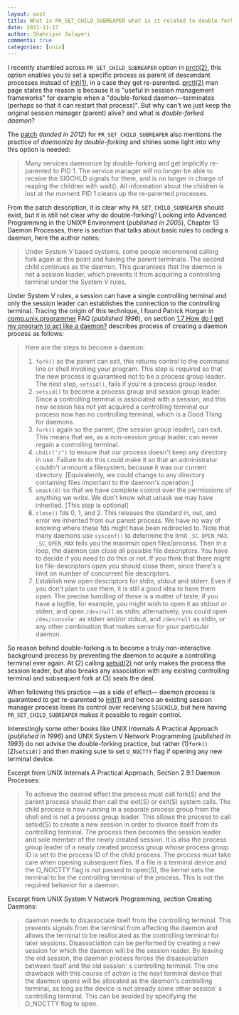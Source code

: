 ```yaml
---
layout: post
title: What is PR_SET_CHILD_SUBREAPER what is it related to double-forked daemon?
date: 2021-11-17
author: Shahriyar Jalayeri
comments: true
categories: [unix]
---
```


I recently stumbled across `PR_SET_CHILD_SUBREAPER` option in [prctl(2)](https://man7.org/linux/man-pages/man2/prctl.2.html), this option enables you to set a specific process as parent of descendant processes instead of [init(1)](https://man7.org/linux/man-pages/man1/init.1.html), in a case they get re-parented. [prctl(2)](https://man7.org/linux/man-pages/man2/prctl.2.html) man page states the reason is because it is "useful in session management frameworks" for example when a "double-forked daemon—terminates (perhaps so that it can restart that process)". But why can't we just keep the original session manager (parent) alive? and what is *double-forked daemon*?

The [patch](https://lwn.net/Articles/474787/) (*landed in 2012*) for `PR_SET_CHILD_SUBREAPER` also mentions the practice of *daemonize by double-forking* and shines some light into why this option is needed:

> Many services daemonize by double-forking and get implicitly
> re-parented to PID 1. The service manager will no longer be able to
> receive the SIGCHLD signals for them, and is no longer in charge of
> reaping the children with wait(). All information about the children
> is lost at the moment PID 1 cleans up the re-parented processes.

From the patch description, it is clear why `PR_SET_CHILD_SUBREAPER` should exist, but it is still not clear why do double-forking?  Looking into Advanced Programming in the UNIX® Environment (*published in 2005*), Chapter 13 Daemon Processes, there is section that talks about basic rules to coding a daemon, here the author notes:

> Under System V based systems, some people recommend calling fork again at this point and having the parent terminate. The second child continues as the daemon. This guarantees that the daemon is not a session leader, which prevents it from acquiring a controlling terminal under the System V rules.

Under System V rules, a session can have a single controlling terminal and only the session leader can establishes the connection to the controlling terminal. Tracing the origin of this technique, I found Patrick Horgan in [comp.unix.programmer](https://web.archive.org/web/20060526061648/http://www.erlenstar.demon.co.uk/unix/faq_toc.html) FAQ (*published 1996*), on section [1.7 How do I get my program to act like a daemon?](https://web.archive.org/web/20050712013045/http://www.erlenstar.demon.co.uk/unix/faq_toc.html#TOC16) describes process of creating a daemon process as follows:

> Here are the steps to become a daemon:
>
> 1. `fork()` so the parent can exit, this returns control to the command line or shell invoking your program. This step is required so that the new process is guaranteed not to be a process group leader. The next step, `setsid()`, fails if you're a process group leader.
> 2. `setsid()` to become a process group and session group leader. Since a controlling terminal is associated with a session, and this new session has not yet acquired a controlling terminal our process now has no controlling terminal, which is a Good Thing for daemons.
> 3. `fork()` again so the parent, (the session group leader), can exit. This means that we, as a non-session group leader, can never regain a controlling terminal.
> 4. `chdir("/")` to ensure that our process doesn't keep any directory in use. Failure to do this could make it so that an administrator couldn't unmount a filesystem, because it was our current directory. [Equivalently, we could change to any directory containing files important to the daemon's operation.]
> 5. `umask(0)` so that we have complete control over the permissions of anything we write. We don't know what umask we may have inherited. [This step is optional]
> 6. `close()` fds 0, 1, and 2. This releases the standard in, out, and error we inherited from our parent process. We have no way of knowing where these fds might have been redirected to. Note that many daemons use `sysconf()` to determine the limit `_SC_OPEN_MAX`. `_SC_OPEN_MAX` tells you the maximun open files/process. Then in a loop, the daemon can close all possible file descriptors. You have to decide if you need to do this or not. If you think that there might be file-descriptors open you should close them, since there's a limit on number of concurrent file descriptors.
> 7. Establish new open descriptors for stdin, stdout and stderr. Even if you don't plan to use them, it is still a good idea to have them open. The precise handling of these is a matter of taste; if you have a logfile, for example, you might wish to open it as stdout or stderr, and open `/dev/null` as stdin; alternatively, you could open `/dev/console'` as stderr and/or stdout, and `/dev/null` as stdin, or any other combination that makes sense for your particular daemon.

So reason behind double-forking is to become a truly non-interactive background process by preventing the daemon to acquire a controlling terminal ever again. At (2) calling [setsid(2)](https://man7.org/linux/man-pages/man2/setsid.2.html) not only makes the process the session leader, but also breaks any association with any existing controlling terminal and subsequent fork at (3) seals the deal.

When following this practice —as a side of effect— daemon process is guaranteed to get re-parented to [init(1)](https://man7.org/linux/man-pages/man1/init.1.html) and hence an existing session manager process loses its control over receiving `SIGCHILD`, but here having `PR_SET_CHILD_SUBREAPER` makes it possible to regain control.

Interestingly some other books like UNIX Internals A Practical Approach (*published in 1996*) and UNIX System V Network Programming (*published in 1993*) do not advise the double-forking practice, but rather (1)`fork()` (2)`setsid()` and then making sure to set `O_NOCTTY` flag if opening any new terminal device.

Excerpt from UNIX Internals A Practical Approach, Section 2.9.1 Daemon Processes:

> To achieve the desired effect the process must call fork(S) and the parent process should then call the exit(S) or exit(S) system calls.  The child process is now running in a separate process group from the shell and is not a process group leader. This allows the process to call setsid(S) to create a new session in order to divorce itself from its controlling terminal. The process then becomes the session leader and sole member of the newly created session. It is also the process group leader of a newly created process group whose process group ID is set to the process ID of the child process. The process must take care when opening subsequent files. If a file is a terminal device and the O_NOCTTY flag is not passed to open(S), the kernel sets the terminal to be the controlling terminal of the process. This is not the required behavior for a daemon.



Excerpt from UNIX System V Network Programming, section Creating Daemons:

> daemon needs to disassociate itself from the controlling terminal. This prevents signals from the terminal from affecting the daemon and allows the terminal to be reallocated as the controlling terminal for later sessions. Disassociation can be performed by creating a new session for which the daemon will be the session leader. By leaving the old session, the daemon process forces the disassociation between itself and the old session' s controlling terminal. The one drawback with this course of action is the next terminal device that the daemon opens will be allocated as the daemon's controlling terminal, as long as the device is not already some other session' s controlling terminal. This can be avoided by specifying the O_NOCTTY flag to open.
